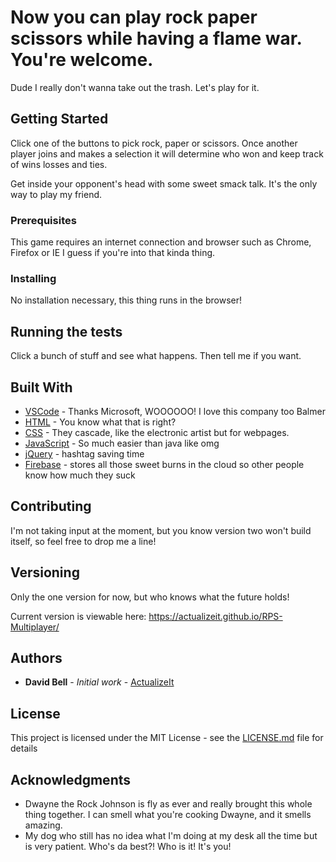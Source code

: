# Now you can play rock paper scissors while having a flame war. You're welcome.

Dude I really don't wanna take out the trash. Let's play for it.

## Getting Started

Click one of the buttons to pick rock, paper or scissors. Once another player joins and makes a selection it will determine who won and keep track of wins losses and ties.

Get inside your opponent's head with some sweet smack talk. It's the only way to play my friend.

### Prerequisites

This game requires an internet connection and browser such as Chrome, Firefox or IE I guess if you're into that kinda thing.

### Installing

No installation necessary, this thing runs in the browser!

## Running the tests

Click a bunch of stuff and see what happens. Then tell me if you want.

## Built With

* [VSCode](https://code.visualstudio.com/) - Thanks Microsoft, WOOOOOO! I love this company too Balmer
* [HTML](https://en.wikipedia.org/wiki/HTML) - You know what that is right?
* [CSS](https://en.wikipedia.org/wiki/Cascading_Style_Sheets) - They cascade, like the electronic artist but for webpages.
* [JavaScript](https://www.javascript.com/) - So much easier than java like omg
* [jQuery](https://jquery.com/) - hashtag saving time
* [Firebase](https://firebase.google.com/) - stores all those sweet burns in the cloud so other people know how much they suck

## Contributing

I'm not taking input at the moment, but you know version two won't build itself, so feel free to drop me a line!

## Versioning

Only the one version for now, but who knows what the future holds!

Current version is viewable here: https://actualizeit.github.io/RPS-Multiplayer/

## Authors

* **David Bell** - *Initial work* - [ActualizeIt](https://github.com/actualizeit)

## License

This project is licensed under the MIT License - see the [LICENSE.md](LICENSE.md) file for details

## Acknowledgments

* Dwayne the Rock Johnson is fly as ever and really brought this whole thing together. I can smell what you're cooking Dwayne, and it smells amazing.
* My dog who still has no idea what I'm doing at my desk all the time but is very patient. Who's da best?! Who is it! It's you!
